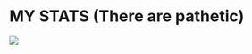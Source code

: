 # MY STATS (There are pathetic) 

![](http://github-profile-summary-cards.vercel.app/api/cards/profile-details?username=ahamedrajib1997&theme=algolia)

